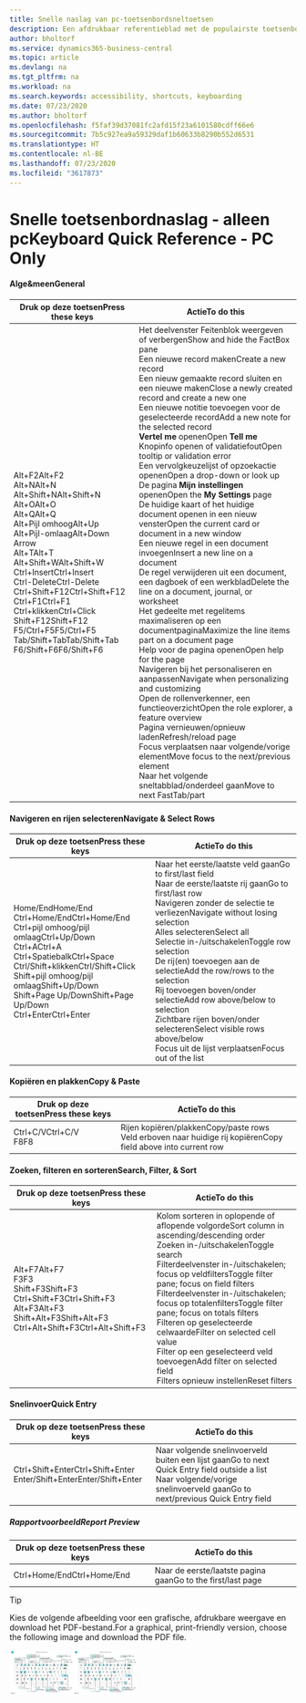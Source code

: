 ```yaml
---
title: Snelle naslag van pc-toetsenbordsneltoetsen
description: Een afdrukbaar referentieblad met de populairste toetsenbordsneltoetsen voor pc-gebruikers.
author: bholtorf
ms.service: dynamics365-business-central
ms.topic: article
ms.devlang: na
ms.tgt_pltfrm: na
ms.workload: na
ms.search.keywords: accessibility, shortcuts, keyboarding
ms.date: 07/23/2020
ms.author: bholtorf
ms.openlocfilehash: f5faf39d37081fc2afd15f23a6101580cdff66e6
ms.sourcegitcommit: 7b5c927ea9a59329daf1b60633b8290b552d6531
ms.translationtype: HT
ms.contentlocale: nl-BE
ms.lasthandoff: 07/23/2020
ms.locfileid: "3617873"
---
```

# <a name="keyboard-quick-reference---pc-only"></a><span data-ttu-id="c82a3-103">Snelle toetsenbordnaslag - alleen pc</span><span class="sxs-lookup"><span data-stu-id="c82a3-103">Keyboard Quick Reference - PC Only</span></span>

#### <a name="general"></a><span data-ttu-id="c82a3-104">Alge&meen</span><span class="sxs-lookup"><span data-stu-id="c82a3-104">General</span></span>

|<span data-ttu-id="c82a3-105">Druk op deze toetsen</span><span class="sxs-lookup"><span data-stu-id="c82a3-105">Press these keys</span></span>|<span data-ttu-id="c82a3-106">Actie</span><span class="sxs-lookup"><span data-stu-id="c82a3-106">To do this</span></span>|  
|-|-|
|<span data-ttu-id="c82a3-107">Alt+F2</span><span class="sxs-lookup"><span data-stu-id="c82a3-107">Alt+F2</span></span><br /><span data-ttu-id="c82a3-108">Alt+N</span><span class="sxs-lookup"><span data-stu-id="c82a3-108">Alt+N</span></span><br /><span data-ttu-id="c82a3-109">Alt+Shift+N</span><span class="sxs-lookup"><span data-stu-id="c82a3-109">Alt+Shift+N</span></span><br /><span data-ttu-id="c82a3-110">Alt+O</span><span class="sxs-lookup"><span data-stu-id="c82a3-110">Alt+O</span></span><br /><span data-ttu-id="c82a3-111">Alt+Q</span><span class="sxs-lookup"><span data-stu-id="c82a3-111">Alt+Q</span></span><br /><span data-ttu-id="c82a3-112">Alt+Pijl omhoog</span><span class="sxs-lookup"><span data-stu-id="c82a3-112">Alt+Up</span></span><br /><span data-ttu-id="c82a3-113">Alt+Pijl-omlaag</span><span class="sxs-lookup"><span data-stu-id="c82a3-113">Alt+Down Arrow</span></span><br /><span data-ttu-id="c82a3-114">Alt+T</span><span class="sxs-lookup"><span data-stu-id="c82a3-114">Alt+T</span></span><br /><span data-ttu-id="c82a3-115">Alt+Shift+W</span><span class="sxs-lookup"><span data-stu-id="c82a3-115">Alt+Shift+W</span></span><br /><span data-ttu-id="c82a3-116">Ctrl+Insert</span><span class="sxs-lookup"><span data-stu-id="c82a3-116">Ctrl+Insert</span></span><br /><span data-ttu-id="c82a3-117">Ctrl-Delete</span><span class="sxs-lookup"><span data-stu-id="c82a3-117">Ctrl-Delete</span></span><br /><span data-ttu-id="c82a3-118">Ctrl+Shift+F12</span><span class="sxs-lookup"><span data-stu-id="c82a3-118">Ctrl+Shift+F12</span></span><br /><span data-ttu-id="c82a3-119">Ctrl+F1</span><span class="sxs-lookup"><span data-stu-id="c82a3-119">Ctrl+F1</span></span><br /><span data-ttu-id="c82a3-120">Ctrl+klikken</span><span class="sxs-lookup"><span data-stu-id="c82a3-120">Ctrl+Click</span></span><br /><span data-ttu-id="c82a3-121">Shift+F12</span><span class="sxs-lookup"><span data-stu-id="c82a3-121">Shift+F12</span></span><br /><span data-ttu-id="c82a3-122">F5/Ctrl+F5</span><span class="sxs-lookup"><span data-stu-id="c82a3-122">F5/Ctrl+F5</span></span><br /><span data-ttu-id="c82a3-123">Tab/Shift+Tab</span><span class="sxs-lookup"><span data-stu-id="c82a3-123">Tab/Shift+Tab</span></span><br /><span data-ttu-id="c82a3-124">F6/Shift+F6</span><span class="sxs-lookup"><span data-stu-id="c82a3-124">F6/Shift+F6</span></span><br />|<span data-ttu-id="c82a3-125">Het deelvenster Feitenblok weergeven of verbergen</span><span class="sxs-lookup"><span data-stu-id="c82a3-125">Show and hide the FactBox pane</span></span><br /><span data-ttu-id="c82a3-126">Een nieuwe record maken</span><span class="sxs-lookup"><span data-stu-id="c82a3-126">Create a new record</span></span><br /><span data-ttu-id="c82a3-127">Een nieuw gemaakte record sluiten en een nieuwe maken</span><span class="sxs-lookup"><span data-stu-id="c82a3-127">Close a newly created record and create a new one</span></span><br /><span data-ttu-id="c82a3-128">Een nieuwe notitie toevoegen voor de geselecteerde record</span><span class="sxs-lookup"><span data-stu-id="c82a3-128">Add a new note for the selected record</span></span><br /><span data-ttu-id="c82a3-129">**Vertel me** openen</span><span class="sxs-lookup"><span data-stu-id="c82a3-129">Open **Tell me**</span></span><br /><span data-ttu-id="c82a3-130">Knopinfo openen of validatiefout</span><span class="sxs-lookup"><span data-stu-id="c82a3-130">Open tooltip or validation error</span></span><br /><span data-ttu-id="c82a3-131">Een vervolgkeuzelijst of opzoekactie openen</span><span class="sxs-lookup"><span data-stu-id="c82a3-131">Open a drop-down or look up</span></span><br /><span data-ttu-id="c82a3-132">De pagina **Mijn instellingen** openen</span><span class="sxs-lookup"><span data-stu-id="c82a3-132">Open the **My Settings** page</span></span><br /><span data-ttu-id="c82a3-133">De huidige kaart of het huidige document openen in een nieuw venster</span><span class="sxs-lookup"><span data-stu-id="c82a3-133">Open the current card or document in a new window</span></span><br /><span data-ttu-id="c82a3-134">Een nieuwe regel in een document invoegen</span><span class="sxs-lookup"><span data-stu-id="c82a3-134">Insert a new line on a document</span></span><br /><span data-ttu-id="c82a3-135">De regel verwijderen uit een document, een dagboek of een werkblad</span><span class="sxs-lookup"><span data-stu-id="c82a3-135">Delete the line on a document, journal, or worksheet</span></span><br /><span data-ttu-id="c82a3-136">Het gedeelte met regelitems maximaliseren op een documentpagina</span><span class="sxs-lookup"><span data-stu-id="c82a3-136">Maximize the line items part on a document page</span></span><br /><span data-ttu-id="c82a3-137">Help voor de pagina openen</span><span class="sxs-lookup"><span data-stu-id="c82a3-137">Open help for the page</span></span><br /><span data-ttu-id="c82a3-138">Navigeren bij het personaliseren en aanpassen</span><span class="sxs-lookup"><span data-stu-id="c82a3-138">Navigate when personalizing and customizing</span></span><br /><span data-ttu-id="c82a3-139">Open de rollenverkenner, een functieoverzicht</span><span class="sxs-lookup"><span data-stu-id="c82a3-139">Open the role explorer, a feature overview</span></span><br /><span data-ttu-id="c82a3-140">Pagina vernieuwen/opnieuw laden</span><span class="sxs-lookup"><span data-stu-id="c82a3-140">Refresh/reload page</span></span><br /><span data-ttu-id="c82a3-141">Focus verplaatsen naar volgende/vorige element</span><span class="sxs-lookup"><span data-stu-id="c82a3-141">Move focus to the next/previous element</span></span><br /><span data-ttu-id="c82a3-142">Naar het volgende sneltabblad/onderdeel gaan</span><span class="sxs-lookup"><span data-stu-id="c82a3-142">Move to next FastTab/part</span></span>|

#### <a name="navigate--select-rows"></a><span data-ttu-id="c82a3-143">Navigeren en rijen selecteren</span><span class="sxs-lookup"><span data-stu-id="c82a3-143">Navigate & Select Rows</span></span>

|<span data-ttu-id="c82a3-144">Druk op deze toetsen</span><span class="sxs-lookup"><span data-stu-id="c82a3-144">Press these keys</span></span>|<span data-ttu-id="c82a3-145">Actie</span><span class="sxs-lookup"><span data-stu-id="c82a3-145">To do this</span></span>|
|-|-|
|<span data-ttu-id="c82a3-146">Home/End</span><span class="sxs-lookup"><span data-stu-id="c82a3-146">Home/End</span></span><br /><span data-ttu-id="c82a3-147">Ctrl+Home/End</span><span class="sxs-lookup"><span data-stu-id="c82a3-147">Ctrl+Home/End</span></span> <br /><span data-ttu-id="c82a3-148">Ctrl+pijl omhoog/pijl omlaag</span><span class="sxs-lookup"><span data-stu-id="c82a3-148">Ctrl+Up/Down</span></span><br /><span data-ttu-id="c82a3-149">Ctrl+A</span><span class="sxs-lookup"><span data-stu-id="c82a3-149">Ctrl+A</span></span> <br /><span data-ttu-id="c82a3-150">Ctrl+Spatiebalk</span><span class="sxs-lookup"><span data-stu-id="c82a3-150">Ctrl+Space</span></span><br /><span data-ttu-id="c82a3-151">Ctrl/Shift+klikken</span><span class="sxs-lookup"><span data-stu-id="c82a3-151">Ctrl/Shift+Click</span></span><br /><span data-ttu-id="c82a3-152">Shift+pijl omhoog/pijl omlaag</span><span class="sxs-lookup"><span data-stu-id="c82a3-152">Shift+Up/Down</span></span><br /><span data-ttu-id="c82a3-153">Shift+Page Up/Down</span><span class="sxs-lookup"><span data-stu-id="c82a3-153">Shift+Page Up/Down</span></span><br /><span data-ttu-id="c82a3-154">Ctrl+Enter</span><span class="sxs-lookup"><span data-stu-id="c82a3-154">Ctrl+Enter</span></span>|<span data-ttu-id="c82a3-155">Naar het eerste/laatste veld gaan</span><span class="sxs-lookup"><span data-stu-id="c82a3-155">Go to first/last field</span></span><br /><span data-ttu-id="c82a3-156">Naar de eerste/laatste rij gaan</span><span class="sxs-lookup"><span data-stu-id="c82a3-156">Go to first/last row</span></span><br /><span data-ttu-id="c82a3-157">Navigeren zonder de selectie te verliezen</span><span class="sxs-lookup"><span data-stu-id="c82a3-157">Navigate without losing selection</span></span><br /><span data-ttu-id="c82a3-158">Alles selecteren</span><span class="sxs-lookup"><span data-stu-id="c82a3-158">Select all</span></span><br /><span data-ttu-id="c82a3-159">Selectie in-/uitschakelen</span><span class="sxs-lookup"><span data-stu-id="c82a3-159">Toggle row selection</span></span><br /> <span data-ttu-id="c82a3-160">De rij(en) toevoegen aan de selectie</span><span class="sxs-lookup"><span data-stu-id="c82a3-160">Add the row/rows to the selection</span></span><br /><span data-ttu-id="c82a3-161">Rij toevoegen boven/onder selectie</span><span class="sxs-lookup"><span data-stu-id="c82a3-161">Add row above/below to selection</span></span><br /><span data-ttu-id="c82a3-162">Zichtbare rijen boven/onder selecteren</span><span class="sxs-lookup"><span data-stu-id="c82a3-162">Select visible rows above/below</span></span> <br /><span data-ttu-id="c82a3-163">Focus uit de lijst verplaatsen</span><span class="sxs-lookup"><span data-stu-id="c82a3-163">Focus out of the list</span></span>|

#### <a name="copy--paste"></a><span data-ttu-id="c82a3-164">Kopiëren en plakken</span><span class="sxs-lookup"><span data-stu-id="c82a3-164">Copy & Paste</span></span>

|<span data-ttu-id="c82a3-165">Druk op deze toetsen</span><span class="sxs-lookup"><span data-stu-id="c82a3-165">Press these keys</span></span>|<span data-ttu-id="c82a3-166">Actie</span><span class="sxs-lookup"><span data-stu-id="c82a3-166">To do this</span></span>|
|-|-|
|<span data-ttu-id="c82a3-167">Ctrl+C/V</span><span class="sxs-lookup"><span data-stu-id="c82a3-167">Ctrl+C/V</span></span><br /><span data-ttu-id="c82a3-168">F8</span><span class="sxs-lookup"><span data-stu-id="c82a3-168">F8</span></span>|<span data-ttu-id="c82a3-169">Rijen kopiëren/plakken</span><span class="sxs-lookup"><span data-stu-id="c82a3-169">Copy/paste rows</span></span><br /><span data-ttu-id="c82a3-170">Veld erboven naar huidige rij kopiëren</span><span class="sxs-lookup"><span data-stu-id="c82a3-170">Copy field above into current row</span></span>|

#### <a name="search-filter--sort"></a><span data-ttu-id="c82a3-171">Zoeken, filteren en sorteren</span><span class="sxs-lookup"><span data-stu-id="c82a3-171">Search, Filter, & Sort</span></span>

|<span data-ttu-id="c82a3-172">Druk op deze toetsen</span><span class="sxs-lookup"><span data-stu-id="c82a3-172">Press these keys</span></span>|<span data-ttu-id="c82a3-173">Actie</span><span class="sxs-lookup"><span data-stu-id="c82a3-173">To do this</span></span>|
|-|-|
|<span data-ttu-id="c82a3-174">Alt+F7</span><span class="sxs-lookup"><span data-stu-id="c82a3-174">Alt+F7</span></span><br /><span data-ttu-id="c82a3-175">F3</span><span class="sxs-lookup"><span data-stu-id="c82a3-175">F3</span></span><br /><span data-ttu-id="c82a3-176">Shift+F3</span><span class="sxs-lookup"><span data-stu-id="c82a3-176">Shift+F3</span></span><br /><span data-ttu-id="c82a3-177">Ctrl+Shift+F3</span><span class="sxs-lookup"><span data-stu-id="c82a3-177">Ctrl+Shift+F3</span></span><br /><span data-ttu-id="c82a3-178">Alt+F3</span><span class="sxs-lookup"><span data-stu-id="c82a3-178">Alt+F3</span></span><br /><span data-ttu-id="c82a3-179">Shift+Alt+F3</span><span class="sxs-lookup"><span data-stu-id="c82a3-179">Shift+Alt+F3</span></span><br /><span data-ttu-id="c82a3-180">Ctrl+Alt+Shift+F3</span><span class="sxs-lookup"><span data-stu-id="c82a3-180">Ctrl+Alt+Shift+F3</span></span>|<span data-ttu-id="c82a3-181">Kolom sorteren in oplopende of aflopende volgorde</span><span class="sxs-lookup"><span data-stu-id="c82a3-181">Sort column in ascending/descending order</span></span><br /><span data-ttu-id="c82a3-182">Zoeken in-/uitschakelen</span><span class="sxs-lookup"><span data-stu-id="c82a3-182">Toggle search</span></span><br /><span data-ttu-id="c82a3-183">Filterdeelvenster in-/uitschakelen; focus op veldfilters</span><span class="sxs-lookup"><span data-stu-id="c82a3-183">Toggle filter pane; focus on field filters</span></span><br /><span data-ttu-id="c82a3-184">Filterdeelvenster in-/uitschakelen; focus op totalenfilters</span><span class="sxs-lookup"><span data-stu-id="c82a3-184">Toggle filter pane; focus on totals filters</span></span><br /><span data-ttu-id="c82a3-185">Filteren op geselecteerde celwaarde</span><span class="sxs-lookup"><span data-stu-id="c82a3-185">Filter on selected cell value</span></span><br /><span data-ttu-id="c82a3-186">Filter op een geselecteerd veld toevoegen</span><span class="sxs-lookup"><span data-stu-id="c82a3-186">Add filter on selected field</span></span><br /><span data-ttu-id="c82a3-187">Filters opnieuw instellen</span><span class="sxs-lookup"><span data-stu-id="c82a3-187">Reset filters</span></span>|

#### <a name="quick-entry"></a><span data-ttu-id="c82a3-188">Snelinvoer</span><span class="sxs-lookup"><span data-stu-id="c82a3-188">Quick Entry</span></span>

|<span data-ttu-id="c82a3-189">Druk op deze toetsen</span><span class="sxs-lookup"><span data-stu-id="c82a3-189">Press these keys</span></span>|<span data-ttu-id="c82a3-190">Actie</span><span class="sxs-lookup"><span data-stu-id="c82a3-190">To do this</span></span>|
|-|-|
|<span data-ttu-id="c82a3-191">Ctrl+Shift+Enter</span><span class="sxs-lookup"><span data-stu-id="c82a3-191">Ctrl+Shift+Enter</span></span><br /><span data-ttu-id="c82a3-192">Enter/Shift+Enter</span><span class="sxs-lookup"><span data-stu-id="c82a3-192">Enter/Shift+Enter</span></span>|<span data-ttu-id="c82a3-193">Naar volgende snelinvoerveld buiten een lijst gaan</span><span class="sxs-lookup"><span data-stu-id="c82a3-193">Go to next Quick Entry field outside a list</span></span><br /><span data-ttu-id="c82a3-194">Naar volgende/vorige snelinvoerveld gaan</span><span class="sxs-lookup"><span data-stu-id="c82a3-194">Go to next/previous Quick Entry field</span></span>|

##### <a name="report-preview"></a><span data-ttu-id="c82a3-195">Rapportvoorbeeld</span><span class="sxs-lookup"><span data-stu-id="c82a3-195">Report Preview</span></span>

|<span data-ttu-id="c82a3-196">Druk op deze toetsen</span><span class="sxs-lookup"><span data-stu-id="c82a3-196">Press these keys</span></span>|<span data-ttu-id="c82a3-197">Actie</span><span class="sxs-lookup"><span data-stu-id="c82a3-197">To do this</span></span>|
|-|-|
|<span data-ttu-id="c82a3-198">Ctrl+Home/End</span><span class="sxs-lookup"><span data-stu-id="c82a3-198">Ctrl+Home/End</span></span>|<span data-ttu-id="c82a3-199">Naar de eerste/laatste pagina gaan</span><span class="sxs-lookup"><span data-stu-id="c82a3-199">Go to the first/last page</span></span>|

> [!TIP]
> <span data-ttu-id="c82a3-200">Kies de volgende afbeelding voor een grafische, afdrukbare weergave en download het PDF-bestand.</span><span class="sxs-lookup"><span data-stu-id="c82a3-200">For a graphical, print-friendly version, choose the following image and download the PDF file.</span></span>
>
> <span data-ttu-id="c82a3-201">[![Pictogram dat een PDF opent](media/keyboard_shortcut_inline.png)](media/keyboard_shortcuts.pdf)</span><span class="sxs-lookup"><span data-stu-id="c82a3-201">[![Icon that opens a PDF](media/keyboard_shortcut_inline.png)](media/keyboard_shortcuts.pdf)</span></span>
